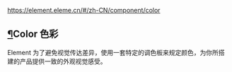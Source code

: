 https://element.eleme.cn/#/zh-CN/component/color



## [¶](https://element.eleme.cn/#/zh-CN/component/color#color-se-cai)Color 色彩

Element 为了避免视觉传达差异，使用一套特定的调色板来规定颜色，为你所搭建的产品提供一致的外观视觉感受。
